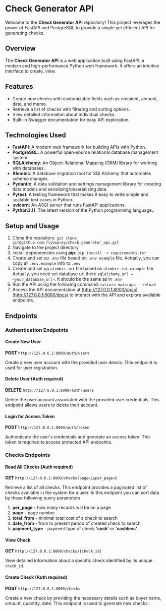 # Check Generator API

Welcome to the **Check Generator API** repository! This project leverages the power of FastAPI and PostgreSQL to provide a simple yet efficient API for generating checks.

## Overview

The **Check Generator API** is a web application built using FastAPI, a modern and high-performance Python web framework. It offers an intuitive interface to create, view.

## Features

- Create new checks with customizable fields such as recipient, amount, date, and memo.
- Retrieve a list of checks with filtering and sorting options.
- View detailed information about individual checks.
- Built-in Swagger documentation for easy API exploration.

## Technologies Used

- **FastAPI**: A modern web framework for building APIs with Python.
- **PostgreSQL**: A powerful open-source relational database management system.
- **SQLAlchemy**: An Object-Relational Mapping (ORM) library for working with databases.
- **Alembic**: A database migration tool for SQLAlchemy that automates schema changes.
- **Pydantic**: A data validation and settings management library for creating data models and serializing/deserializing data.
- **Pytest**: A testing framework that makes it easy to write simple and scalable test cases in Python.
- **uvicorn**: An ASGI server that runs FastAPI applications.
- **Python3.11**: The latest version of the Python programming language..

## Setup and Usage

1. Clone the repository: `git clone git@github.com:flyosprey/check_generator_api.git`
2. Navigate to the project directory
3. Install dependencies using **pip**: `pip install -r requirements.txt`
4. Create and set up `.env` file based on `.env.example` file. Actually, you can copy all `.env.example` info to `.env`
5. Create and set up `alembic.ini` file based on `alembic.ini.example` file. Actually, you need set database url there `sqlalchemy.url = <your_database_url>`. It should be the same as in `.env`
6. Run the API using the following command: `uvicorn main:app --reload`
7. Access the API documentation at [http://127.0.0.1:8000/docs](http://127.0.0.1:8000/docs) to interact with the API and explore available endpoints.

## Endpoints

### Authentication Endpoints

#### Create New User
**POST** `http://127.0.0.1:8000/auth/users`

Create a new user account with the provided user details. This endpoint is used for user registration.

#### Delete User (Auth required)
**DELETE** `http://127.0.0.1:8000/auth/users`

Delete the user account associated with the provided user credentials. This endpoint allows users to delete their account.

#### Login for Access Token
**POST** `http://127.0.0.1:8000/auth/token`

Authenticate the user's credentials and generate an access token. This token is required to access protected API endpoints.

### Checks Endpoints

#### Read All Checks (Auth required)
**GET** `http://127.0.0.1:8000/checks?page=1&per_page=5`

Retrieve a list of all checks. This endpoint provides a paginated list of checks available in the system for a user.
In this endpoint you can sort data by these following query parameters

1. **per_page** - how many records will be on a page
2. **page** - page number
3. **total_from** - minimal total cost of a check to search
4. **date_from** - from to present period of created check to search
5. **payment_type** - payment type of check **'cash'** or **'cashless'**

#### View Check
**GET** `http://127.0.0.1:8000/checks/{check_id}`

View detailed information about a specific check identified by its unique `check_id`.

#### Create Check (Auth required)
**POST** `http://127.0.0.1:8000/checks`

Create a new check by providing the necessary details such as buyer name, amount, quantity, date. This endpoint is used to generate new checks.
